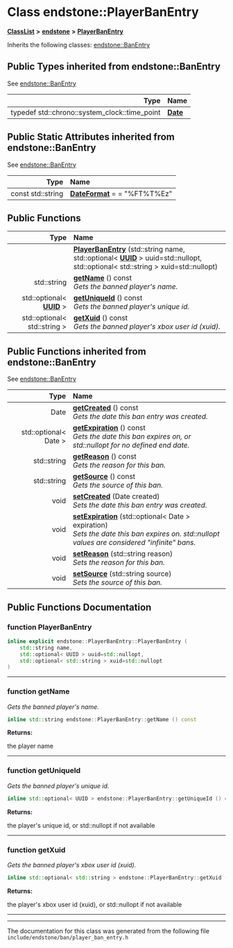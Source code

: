 

# Class endstone::PlayerBanEntry



[**ClassList**](annotated.md) **>** [**endstone**](namespaceendstone.md) **>** [**PlayerBanEntry**](classendstone_1_1PlayerBanEntry.md)








Inherits the following classes: [endstone::BanEntry](classendstone_1_1BanEntry.md)
















## Public Types inherited from endstone::BanEntry

See [endstone::BanEntry](classendstone_1_1BanEntry.md)

| Type | Name |
| ---: | :--- |
| typedef std::chrono::system\_clock::time\_point | [**Date**](classendstone_1_1BanEntry.md#typedef-date)  <br> |












## Public Static Attributes inherited from endstone::BanEntry

See [endstone::BanEntry](classendstone_1_1BanEntry.md)

| Type | Name |
| ---: | :--- |
|  const std::string | [**DateFormat**](classendstone_1_1BanEntry.md#variable-dateformat)   = = "%FT%T%Ez"<br> |


























## Public Functions

| Type | Name |
| ---: | :--- |
|   | [**PlayerBanEntry**](#function-playerbanentry) (std::string name, std::optional&lt; [**UUID**](classendstone_1_1UUID.md) &gt; uuid=std::nullopt, std::optional&lt; std::string &gt; xuid=std::nullopt) <br> |
|  std::string | [**getName**](#function-getname) () const<br>_Gets the banned player's name._  |
|  std::optional&lt; [**UUID**](classendstone_1_1UUID.md) &gt; | [**getUniqueId**](#function-getuniqueid) () const<br>_Gets the banned player's unique id._  |
|  std::optional&lt; std::string &gt; | [**getXuid**](#function-getxuid) () const<br>_Gets the banned player's xbox user id (xuid)._  |


## Public Functions inherited from endstone::BanEntry

See [endstone::BanEntry](classendstone_1_1BanEntry.md)

| Type | Name |
| ---: | :--- |
|  Date | [**getCreated**](classendstone_1_1BanEntry.md#function-getcreated) () const<br>_Gets the date this ban entry was created._  |
|  std::optional&lt; Date &gt; | [**getExpiration**](classendstone_1_1BanEntry.md#function-getexpiration) () const<br>_Gets the date this ban expires on, or std::nullopt for no defined end date._  |
|  std::string | [**getReason**](classendstone_1_1BanEntry.md#function-getreason) () const<br>_Gets the reason for this ban._  |
|  std::string | [**getSource**](classendstone_1_1BanEntry.md#function-getsource) () const<br>_Gets the source of this ban._  |
|  void | [**setCreated**](classendstone_1_1BanEntry.md#function-setcreated) (Date created) <br>_Sets the date this ban entry was created._  |
|  void | [**setExpiration**](classendstone_1_1BanEntry.md#function-setexpiration) (std::optional&lt; Date &gt; expiration) <br>_Sets the date this ban expires on. std::nullopt values are considered "infinite" bans._  |
|  void | [**setReason**](classendstone_1_1BanEntry.md#function-setreason) (std::string reason) <br>_Sets the reason for this ban._  |
|  void | [**setSource**](classendstone_1_1BanEntry.md#function-setsource) (std::string source) <br>_Sets the source of this ban._  |






















































## Public Functions Documentation




### function PlayerBanEntry 

```C++
inline explicit endstone::PlayerBanEntry::PlayerBanEntry (
    std::string name,
    std::optional< UUID > uuid=std::nullopt,
    std::optional< std::string > xuid=std::nullopt
) 
```




<hr>



### function getName 

_Gets the banned player's name._ 
```C++
inline std::string endstone::PlayerBanEntry::getName () const
```





**Returns:**

the player name 





        

<hr>



### function getUniqueId 

_Gets the banned player's unique id._ 
```C++
inline std::optional< UUID > endstone::PlayerBanEntry::getUniqueId () const
```





**Returns:**

the player's unique id, or std::nullopt if not available 





        

<hr>



### function getXuid 

_Gets the banned player's xbox user id (xuid)._ 
```C++
inline std::optional< std::string > endstone::PlayerBanEntry::getXuid () const
```





**Returns:**

the player's xbox user id (xuid), or std::nullopt if not available 





        

<hr>

------------------------------
The documentation for this class was generated from the following file `include/endstone/ban/player_ban_entry.h`

